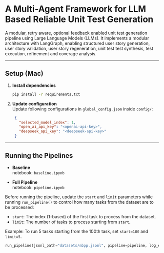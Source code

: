 # A Multi-Agent Framework for LLM Based Reliable Unit Test Generation

 A modular, retry aware, optional feedback enabled unit test generation pipeline using Large Language Models (LLMs). It implements a modular architecture with LangGraph, enabling structured user story generation, user story validation, user story regeneration, unit test test synthesis, test execution, refinement and coverage analysis.

---

## Setup (Mac)

1. **Install dependencies**  
   ```bash
   pip install -r requirements.txt
   ```

2. **Update configuration**  
   Update following configurations in `global_config.json` inside `config/`:

   ```json
    {
      "selected_model_index": 1,
      "open_ai_api_key": "<openai-api-key>",
      "deepseek_api_key": "<deepseek-api-key>"
    }
   ```

---

## Running the Pipelines

- **Baseline**  
  notebook: `baseline.ipynb`

- **Full Pipeline**  
  notebook: `pipeline.ipynb`

Before running the pipeline, update the `start` and `limit` parameters while running `run_pipeline()` to control how many tasks from the dataset are to be processed:

- `start`: The index (1-based) of the first task to process from the dataset.
- `limit`: The number of tasks to process starting from `start`.

Example: To run 5 tasks starting from the 100th task, set `start=100` and `limit=5`.

```python
run_pipeline(jsonl_path="datasets/mbpp.jsonl", pipeline=pipeline, log_dir="logs", function_key="code", log_prefix="mbpp-baseline", start=100, limit=5)
```
